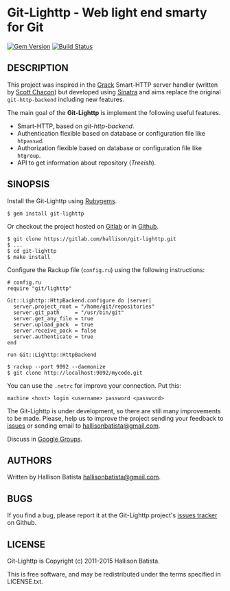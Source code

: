 # Git-Lighttp - Web light end smarty for Git

[![Gem Version](https://badge.fury.io/rb/git-lighttp.svg)](https://badge.fury.io/rb/git-lighttp)
[![Build Status](https://travis-ci.org/hallison/git-lighttp.svg?branch=master)](https://travis-ci.org/hallison/git-lighttp)

## DESCRIPTION

This project was inspired in the [Grack][1] Smart-HTTP server handler (written
by [Scott Chacon][2]) but developed using [Sinatra][3] and aims replace the
original `git-http-backend` including new features.

[1]: http://github.com/schacon/grack
[2]: http://github.com/schacon
[3]: http://www.sinatrarb.com

The main goal of the **Git-Lighttp** is implement the following useful features.

- Smart-HTTP, based on _git-http-backend_.
- Authentication flexible based on database or configuration file like `htpasswd`.
- Authorization flexible based on database or configuration file like `htgroup`.
- API to get information about repository (_Treeish_).

## SINOPSIS

Install the Git-Lighttp using [Rubygems][1].

    $ gem install git-lighttp

[1]: http://rubygems.org/gems/git-lighttp

Or checkout the project hosted on [Gitlab][1] or in [Github][2].

[1]: http://gitlab.com/hallison/git-lighttp
[2]: http://github.com/hallison/git-lighttp

    $ git clone https://gitlab.com/hallison/git-lighttp.git
    $ ...
    $ cd git-lighttp
    $ make install

Configure the Rackup file (`config.ru`) using the following instructions:

    # config.ru
    require "git/lighttp"

    Git::Lighttp::HttpBackend.configure do |server|
      server.project_root = "/home/git/repositories"
      server.git_path     = "/usr/bin/git"
      server.get_any_file = true
      server.upload_pack  = true
      server.receive_pack = false
      server.authenticate = true
    end

    run Git::Lighttp::HttpBackend

    $ rackup --port 9092 --daemonize
    $ git clone http://localhost:9092/mycode.git

You can use the `.netrc` for improve your connection. Put this:

    machine <host> login <username> password <password>

The Git-Lighttp is under development, so there are still many improvements to
be made. Please, help us to improve the project sending your feedback to
[issues][1] or sending email to [hallisonbatista@gmail.com][2].

[1]: http://github.com/hallison/git-lighttp
[2]: mailto:hallisonbatista@gmail.com

Discuss in [Google Groups][1].

[1]: http://groups.google.com/group/git-lighttp

## AUTHORS

Written by Hallison Batista <hallisonbatista@gmail.com>.

## BUGS

If you find a bug, please report it at the Git-Lighttp project's
[issues tracker][1] on Github.

[1]: http://github.com/hallison/git-lighttp

## LICENSE

Git-Lighttp is Copyright (c) 2011-2015 Hallison Batista.

This is free software, and may be redistributed under the terms specified in
LICENSE.txt.

